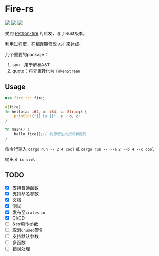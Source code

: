 # Fire-rs

[![](https://img.shields.io/github/workflow/status/fun4wut/fire-rs/Test%20and%20Publish)](https://github.com/fun4wut/fire-rs/actions)
[![](https://img.shields.io/badge/crates.io-v0.2.2--alpha.0-orange.svg?longCache=true)](https://crates.io/crates/fire-rs)
[![](https://docs.rs/fire-rs/badge.svg?version=0.2.2-alpha.0)](https://docs.rs/fire-rs)

受到 [Python-fire](<https://github.com/google/python-fire>) 的启发，写了Rust版本。

利用过程宏，在编译期修改 `AST` 来达成。

几个重要的package：

1. syn：用于解析AST
2. quote：将元素转化为 `TokenStream`

## Usage

```rust
use fire_rs::fire;

#[fire]
fn hello(a: i64, b: i64, c: String) {
    println!("{} is {}", a + b, c)
}

fn main() {
    hello_fire();// 利用宏生成出的新函数
}

```

命令行输入 `cargo run -- 2 4 cool` 或 `cargo run -- --a 2 --b 4 --c cool`

输出 `6 is cool`



## TODO

- [x] 支持普通函数
- [x] 支持命名参数
- [x] 文档
- [x] 测试
- [x] 发布至`crates.io`
- [x] CI/CD
- [ ] &str用作参数
- [ ] 取消`unused`警告
- [ ] 支持默认参数
- [ ] 多函数
- [ ] 错误处理